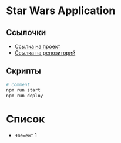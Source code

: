 # Star Wars Application

## Ссылочки
- [Ссылка на проект](https://johnny-mulitsyn.github.io/test/)
- [Ссылка на репозиторий](https://github.com/jOhnnY-Mulitsyn/test)

## Скрипты
```bash
# comment
npm run start
npm run deploy
```

# Список
- `Элемент` 1